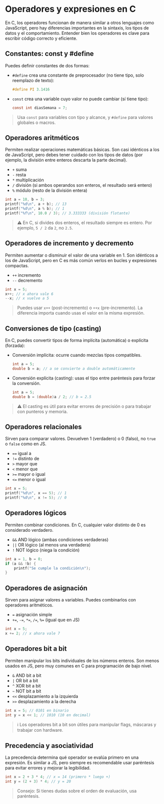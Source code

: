 # Operadores y expresiones en C

En C, los operadores funcionan de manera similar a otros lenguajes como JavaScript, pero hay diferencias importantes en la sintaxis, los tipos de datos y el comportamiento. Entender bien los operadores es clave para escribir código correcto y eficiente.

## Constantes: const y #define

Puedes definir constantes de dos formas:

- `#define` crea una constante de preprocesador (no tiene tipo, solo reemplazo de texto):

  ```c
  #define PI 3.1416
  ```

- `const` crea una variable cuyo valor no puede cambiar (sí tiene tipo):

  ```c
  const int diasSemana = 7;
  ```

> Usa `const` para variables con tipo y alcance, y `#define` para valores globales o macros.

## Operadores aritméticos

Permiten realizar operaciones matemáticas básicas. Son casi idénticos a los de JavaScript, pero debes tener cuidado con los tipos de datos (por ejemplo, la división entre enteros descarta la parte decimal).

- `+` suma
- `-` resta
- `*` multiplicación
- `/` división (si ambos operandos son enteros, el resultado será entero)
- `%` módulo (resto de la división entera)

```c
int a = 10, b = 3;
printf("%d\n", a + b); // 13
printf("%d\n", a % b); // 1
printf("%f\n", 10.0 / 3); // 3.333333 (división flotante)
```

> ⚠️ En C, si divides dos enteros, el resultado siempre es entero. Por ejemplo, `5 / 2` da `2`, no `2.5`.

## Operadores de incremento y decremento

Permiten aumentar o disminuir el valor de una variable en 1. Son idénticos a los de JavaScript, pero en C es más común verlos en bucles y expresiones compactas.

- `++` incremento
- `--` decremento

```c
int x = 5;
x++; // x ahora vale 6
--x; // x vuelve a 5
```

> Puedes usar `x++` (post-incremento) o `++x` (pre-incremento). La diferencia importa cuando usas el valor en la misma expresión.

## Conversiones de tipo (casting)

En C, puedes convertir tipos de forma implícita (automática) o explícita (forzada):

- Conversión implícita: ocurre cuando mezclas tipos compatibles.

  ```c
  int a = 5;
  double b = a; // a se convierte a double automáticamente
  ```

- Conversión explícita (casting): usas el tipo entre paréntesis para forzar la conversión.

  ```c
  int a = 5;
  double b = (double)a / 2; // b = 2.5
  ```

> ⚠️ El casting es útil para evitar errores de precisión o para trabajar con punteros y memoria.

## Operadores relacionales

Sirven para comparar valores. Devuelven 1 (verdadero) o 0 (falso), no `true` o `false` como en JS.

- `==` igual a
- `!=` distinto de
- `>` mayor que
- `<` menor que
- `>=` mayor o igual
- `<=` menor o igual

```c
int x = 5;
printf("%d\n", x == 5); // 1
printf("%d\n", x != 5); // 0
```

## Operadores lógicos

Permiten combinar condiciones. En C, cualquier valor distinto de 0 es considerado verdadero.

- `&&` AND lógico (ambas condiciones verdaderas)
- `||` OR lógico (al menos una verdadera)
- `!` NOT lógico (niega la condición)

```c
int a = 1, b = 0;
if (a && !b) {
    printf("Se cumple la condición\n");
}
```

## Operadores de asignación

Sirven para asignar valores a variables. Puedes combinarlos con operadores aritméticos.

- `=` asignación simple
- `+=`, `-=`, `*=`, `/=`, `%=` (igual que en JS)

```c
int x = 5;
x += 2; // x ahora vale 7
```

## Operadores bit a bit

Permiten manipular los bits individuales de los números enteros. Son menos usados en JS, pero muy comunes en C para programación de bajo nivel.

- `&` AND bit a bit
- `|` OR bit a bit
- `^` XOR bit a bit
- `~` NOT bit a bit
- `<<` desplazamiento a la izquierda
- `>>` desplazamiento a la derecha

```c
int x = 5; // 0101 en binario
int y = x << 1; // 1010 (10 en decimal)
```

> ℹ️ Los operadores bit a bit son útiles para manipular flags, máscaras y trabajar con hardware.

## Precedencia y asociatividad

La precedencia determina qué operador se evalúa primero en una expresión. Es similar a JS, pero siempre es recomendable usar paréntesis para evitar errores y mejorar la legibilidad.

```c
int x = 2 + 3 * 4; // x = 14 (primero * luego +)
int y = (2 + 3) * 4; // y = 20
```

> Consejo: Si tienes dudas sobre el orden de evaluación, usa paréntesis.
